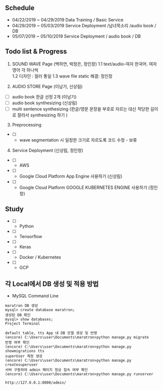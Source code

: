 
## Schedule 
* 04/22/2019 ~ 04/29/2019 Data Training / Basic Service
* 04/29/2019 ~ 05/03/2019 Service Deployment /남녀목소리 /audio book / DB
* 05/07/2019 ~ 05/10/2019 Service Deployment / audio book / DB



## Todo list & Progress

1. SOUND WAVE Page (백하연, 박정은, 정인창)
1.1 text/audio-여자 한국어. 여자 영어 각 하나씩  
1.2 디자인 : 컬러 통일
1.3 wave file static 해결: 정인창

2. AUDIO STORE Page (이남기, 신상림)
- [ ] audio book 한글 선정 2개 (이남기)
- [ ] audio book synthesizing (신상림)
- [ ] multi sentence synthesizing (한글/영문 문장을 부호로 자르는 대신 적당한 길이로 잘라서 synthesizing 하기 ) 

3. Preprocessing 
- [ ] * wave segmentation 시 일정한 크기로 자르도록 코드 수정 - 보류

4. Service Deployment (신상림, 정인창)
- [ ] * AWS
- [ ] * Google Cloud Platform App Engine 사용하기 (신상림)
- [ ] * Google Cloud Platform GOOGLE KUBERNETES ENGINE 사용하기 (정인창)


## Study
- [ ] * Python
- [ ] * Tensorflow
- [ ] * Keras
- [ ] * Docker / Kubernetes
- [ ] * GCP



## 각 Local에서 DB 생성 및 적용 방법

* MySQL Command Line
```
maratron DB 생성  
mysql> create database maratron;
생성된 DB 확인
mysql> show databases;
Project Terminal

default table, tts App 내 DB 모델 생성 및 반영
(encore) C:\Users\user\Documents\maratron>python manage.py migrate
반영 여부 확인
(encore) C:\Users\user\Documents\maratron>python manage.py showmigrations tts
superUser 계정 생성
(encore) C:\Users\user\Documents\maratron>python manage.py createsuperuser
서버 구동하여 admin 페이지 정상 접속 여부 확인
(encore) C:\Users\user\Documents\maratron>python manage.py runserver

http://127.0.0.1:8000/admin/
```
